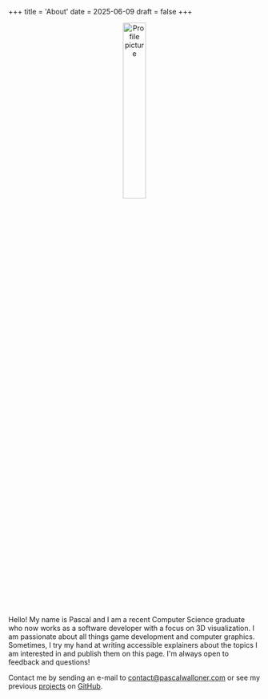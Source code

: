 +++
title = 'About'
date = 2025-06-09
draft = false
+++

<div style="text-align: center;">
  <img src="/profile.jpeg" style="width: 30%; max-width: 200px;" alt="Profile picture">
</div>

Hello! My name is Pascal and I am a recent Computer Science graduate who now works as a software developer with a focus on 3D visualization.
I am passionate about all things game development and computer graphics.
Sometimes, I try my hand at writing accessible explainers about the topics I am interested in and publish them on this page.
I'm always open to feedback and questions!


Contact me by sending an e-mail to [contact@pascalwalloner.com](mailto:contact@pascalwalloner.com) or see my previous [projects](../projects) on [GitHub](https://github.com/pacex).